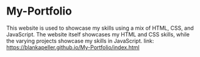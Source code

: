 # My-Portfolio

This website is used to showcase my skills using a mix of HTML, CSS, and JavaScript. The website itself showcases my HTML and CSS skills, while the varying projects showcase my skills in JavaScript.
link: https://blankapeller.github.io/My-Portfolio/index.html
